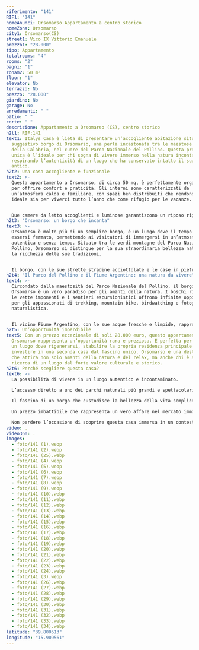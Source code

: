 ```yaml
---
riferimento: "141"
RIF1: "141"
nomeAnunci: Orsomarso Appartamento a centro storico
nomeZona: Orsomarso
city1: Orsomarso(CS)
street1: Vico IX Vittorio Emanuele
prezzo1: "28.000"
tipo: Appartamento
totalrooms: "4"
rooms: "2"
bagni: "1"
zonam2: 50 m²
floor: "1"
elevator: No
terrazzo: No
prezzo: "28.000"
giardino: No
garage: No
arredamenti: " "
patio: " "
corte: " "
descrizione: Appartamento a Orsomarso (CS), centro storico
h2t1: RIF:141
text1: Italys Casa è lieta di presentare un’accogliente abitazione situata nel
  suggestivo borgo di Orsomarso, una perla incastonata tra le maestose montagne
  della Calabria, nel cuore del Parco Nazionale del Pollino. Questa proprietà
  unica è l’ideale per chi sogna di vivere immerso nella natura incontaminata,
  respirando l’autenticità di un luogo che ha conservato intatto il suo fascino
  antico.
h2t2: Una casa accogliente e funzionale
text2: >-
  Questa appartamento a Orsomarso, di circa 50 mq, è perfettamente organizzata
  per offrire comfort e praticità. Gli interni sono caratterizzati da
  un’atmosfera calda e familiare, con spazi ben distribuiti che rendono la casa
  ideale sia per viverci tutto l’anno che come rifugio per le vacanze.


  Due camere da letto accoglienti e luminose garantiscono un riposo rigenerante dopo una giornata trascorsa a esplorare la natura circostante. Una cucina spaziosa e luminosa invita a condividere i pasti in un ambiente caldo e conviviale, mentre il soggiorno confortevole è lo spazio perfetto per rilassarsi con la famiglia o gli amici. Il bagno, funzionale e ben curato, completa la comodità della casa. All’esterno, la proprietà è arricchita da un magazzino indipendente, che può essere utilizzato come deposito o per creare uno spazio aggiuntivo adattabile alle esigenze personali, garantendo una gestione ottimale degli spazi.
h2t3: "Orsomarso: un borgo che incanta"
text3: >-
  Orsomarso è molto più di un semplice borgo, è un luogo dove il tempo sembra
  essersi fermato, permettendo ai visitatori di immergersi in un’atmosfera
  autentica e senza tempo. Situato tra le verdi montagne del Parco Nazionale del
  Pollino, Orsomarso si distingue per la sua straordinaria bellezza naturale e
  la ricchezza delle sue tradizioni.


  Il borgo, con le sue strette stradine acciottolate e le case in pietra arroccate, racconta una storia millenaria fatta di cultura e semplicità. Il cuore del paese è animato da piccole botteghe, ristoranti tipici dove gustare la cucina locale e una comunità accogliente che conserva con orgoglio le antiche tradizioni.
h2t4: "Il Parco del Pollino e il Fiume Argentino: una natura da vivere"
text4: >-
  Circondato dalla maestosità del Parco Nazionale del Pollino, il borgo di
  Orsomarso è un vero paradiso per gli amanti della natura. I boschi rigogliosi,
  le vette imponenti e i sentieri escursionistici offrono infinite opportunità
  per gli appassionati di trekking, mountain bike, birdwatching e fotografia
  naturalistica.


  Il vicino Fiume Argentino, con le sue acque fresche e limpide, rappresenta un altro tesoro naturale di questa zona. Le sue rive sono il luogo perfetto per passeggiate rigeneranti o per trascorrere giornate all’insegna del relax, lontano dalla frenesia della vita quotidiana.
h2t5: Un’opportunità imperdibile
text5: Con un prezzo eccezionale di soli 28.000 euro, questo appartamento a
  Orsomarso rappresenta un’opportunità rara e preziosa. È perfetta per chi cerca
  un luogo dove rigenerarsi, stabilire la propria residenza principale o
  investire in una seconda casa dal fascino unico. Orsomarso è una destinazione
  che attira non solo amanti della natura e del relax, ma anche chi è alla
  ricerca di un luogo dal forte valore culturale e storico.
h2t6: Perché scegliere questa casa?
text6: >-
  La possibilità di vivere in un luogo autentico e incontaminato.

  L’accesso diretto a uno dei parchi naturali più grandi e spettacolari d’Italia.

  Il fascino di un borgo che custodisce la bellezza della vita semplice e genuina.

  Un prezzo imbattibile che rappresenta un vero affare nel mercato immobiliare calabrese.

  Non perdere l’occasione di scoprire questa casa immersa in un contesto naturale e culturale unico. Contatta Italys Casa per maggiori informazioni o per organizzare una visita esclusiva. Orsomarso ti aspetta: vieni a innamorarti di questo angolo di paradiso.
video: .
video360: .
images:
  - foto/141 (1).webp
  - foto/141 (2).webp
  - foto/141 (25).webp
  - foto/141 (4).webp
  - foto/141 (5).webp
  - foto/141 (6).webp
  - foto/141 (7).webp
  - foto/141 (8).webp
  - foto/141 (9).webp
  - foto/141 (10).webp
  - foto/141 (11).webp
  - foto/141 (12).webp
  - foto/141 (13).webp
  - foto/141 (14).webp
  - foto/141 (15).webp
  - foto/141 (16).webp
  - foto/141 (17).webp
  - foto/141 (18).webp
  - foto/141 (19).webp
  - foto/141 (20).webp
  - foto/141 (21).webp
  - foto/141 (22).webp
  - foto/141 (23).webp
  - foto/141 (24).webp
  - foto/141 (3).webp
  - foto/141 (26).webp
  - foto/141 (27).webp
  - foto/141 (28).webp
  - foto/141 (29).webp
  - foto/141 (30).webp
  - foto/141 (31).webp
  - foto/141 (32).webp
  - foto/141 (33).webp
  - foto/141 (34).webp
latitude: "39.800513"
longitude: "15.909561"
---
```

